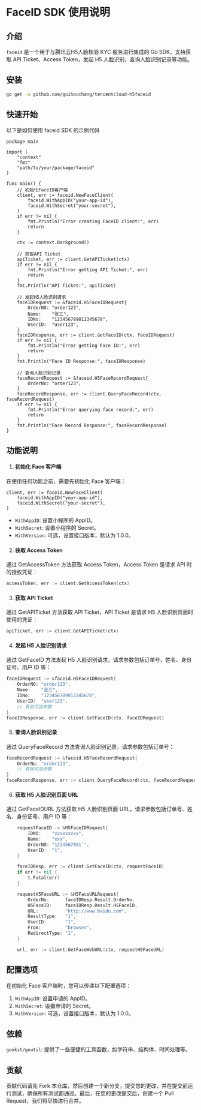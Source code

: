 # FaceID SDK 使用说明

## 介绍

`faceid` 是一个用于与腾讯云H5人脸核验 KYC 服务进行集成的 Go SDK，支持获取 API Ticket、Access Token，发起 H5 人脸识别，查询人脸识别记录等功能。

## 安装

```bash
go get -u github.com/guihouchang/tencentcloud-h5faceid
```
## 快速开始
以下是如何使用 faceid SDK 的示例代码
```golang
package main

import (
	"context"
	"fmt"
	"path/to/your/package/faceid"
)

func main() {
	// 初始化FaceID客户端
	client, err := faceid.NewFaceClient(
		faceid.WithAppID("your-app-id"),
		faceid.WithSecret("your-secret"),
	)
	if err != nil {
		fmt.Println("Error creating FaceID client:", err)
		return
	}

	ctx := context.Background()

	// 获取API Ticket
	apiTicket, err := client.GetAPITicket(ctx)
	if err != nil {
		fmt.Println("Error getting API Ticket:", err)
		return
	}
	fmt.Println("API Ticket:", apiTicket)

	// 发起H5人脸识别请求
	faceIDRequest := &faceid.H5FaceIDRequest{
		OrderNO: "order123",
		Name:    "张三",
		IDNo:    "123456789012345678",
		UserID:  "user123",
	}
	faceIDResponse, err := client.GetFaceID(ctx, faceIDRequest)
	if err != nil {
		fmt.Println("Error getting Face ID:", err)
		return
	}
	fmt.Println("Face ID Response:", faceIDResponse)

	// 查询人脸识别记录
	faceRecordRequest := &faceid.H5FaceRecordRequest{
		OrderNo: "order123",
	}
	faceRecordResponse, err := client.QueryFaceRecord(ctx, faceRecordRequest)
	if err != nil {
		fmt.Println("Error querying face record:", err)
		return
	}
	fmt.Println("Face Record Response:", faceRecordResponse)
}
```
## 功能说明
1. #### 初始化 Face 客户端

在使用任何功能之前，需要先初始化 Face 客户端：
```golang
client, err := faceid.NewFaceClient(
    faceid.WithAppID("your-app-id"),
    faceid.WithSecret("your-secret"),
)
```
* `WithAppID`: 设置小程序的 AppID。
* `WithSecret`: 设置小程序的 Secret。
* `WithVersion`: 可选，设置接口版本，默认为 1.0.0。
2. #### 获取 Access Token

通过 GetAccessToken 方法获取 Access Token，Access Token 是请求 API 时的授权凭证：
```go
accessToken, err := client.GetAccessToken(ctx)
```
3. #### 获取 API Ticket
通过 GetAPITicket 方法获取 API Ticket，API Ticket 是请求 H5 人脸识别页面时使用的凭证：
```go
apiTicket, err := client.GetAPITicket(ctx)
```
4. #### 发起 H5 人脸识别请求
通过 GetFaceID 方法发起 H5 人脸识别请求，请求参数包括订单号、姓名、身份证号、用户 ID 等：
```go
faceIDRequest := &faceid.H5FaceIDRequest{
    OrderNO: "order123",
    Name:    "张三",
    IDNo:    "123456789012345678",
    UserID:  "user123",
    // 其他可选参数
}
faceIDResponse, err := client.GetFaceID(ctx, faceIDRequest)
```
5. #### 查询人脸识别记录
通过 QueryFaceRecord 方法查询人脸识别记录，请求参数包括订单号：
```go
faceRecordRequest := &faceid.H5FaceRecordRequest{
    OrderNo: "order123",
    // 其他可选参数
}
faceRecordResponse, err := client.QueryFaceRecord(ctx, faceRecordRequest)
```
6. #### 获取 H5 人脸识别页面 URL
通过 GetFaceIDURL 方法获取 H5 人脸识别页面 URL，请求参数包括订单号、姓名、身份证号、用户 ID 等：
```go
    requestFaceID := &H5FaceIDRequest{
		IDNO:    "xxxxxxxxx",
		Name:    "xxx",
		OrderNO: "1234567891`",
		UserID:  "1",
	}

	faceIDResp, err := client.GetFaceID(ctx, requestFaceID)
	if err != nil {
		t.Fatal(err)
	}

	requestH5FaceURL := &H5FaceURLRequest{
		OrderNo:      faceIDResp.Result.OrderNo,
		H5FaceID:     faceIDResp.Result.H5FaceID,
		URL:          "http://www.baidu.com",
		ResultType:   "1",
		UserID:       "1",
		From:         "browser",
		RedirectType: "1",
	}

	url, err := client.GetFaceWebURL(ctx, requestH5FaceURL)
```

## 配置选项
在初始化 Face 客户端时，您可以传递以下配置选项：
1. `WithAppID`: 设置申请的 AppID。
2. `WithSecret`: 设置申请的 Secret。
3. `WithVersion`: 可选，设置接口版本，默认为 1.0.0。

## 依赖
`gookit/goutil`: 提供了一些便捷的工具函数，如字符串、结构体、时间处理等。

## 贡献
贡献代码请先 Fork 本仓库，然后创建一个新分支，提交您的更改，并在提交前运行测试，确保所有测试都通过。最后，在您的更改提交后，创建一个 Pull Request，我们将尽快进行合并。
